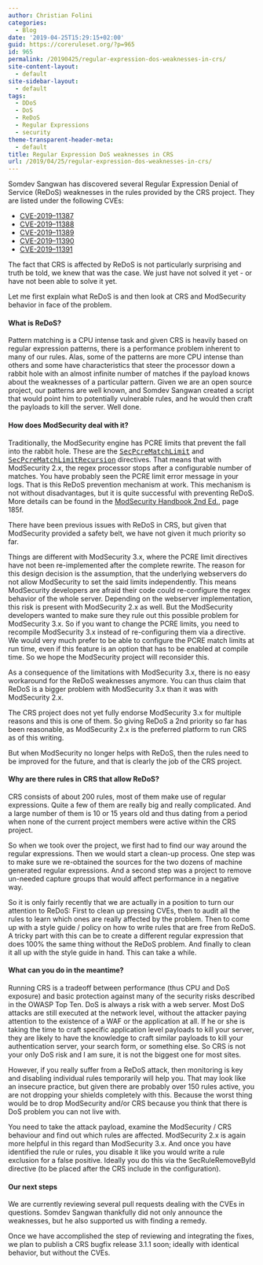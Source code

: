 ```yaml
---
author: Christian Folini
categories:
  - Blog
date: '2019-04-25T15:29:15+02:00'
guid: https://coreruleset.org/?p=965
id: 965
permalink: /20190425/regular-expression-dos-weaknesses-in-crs/
site-content-layout:
  - default
site-sidebar-layout:
  - default
tags:
  - DDoS
  - DoS
  - ReDoS
  - Regular Expressions
  - security
theme-transparent-header-meta:
  - default
title: Regular Expression DoS weaknesses in CRS
url: /2019/04/25/regular-expression-dos-weaknesses-in-crs/
---
```



Somdev Sangwan has discovered several Regular Expression Denial of Service (ReDoS) weaknesses in the rules provided by the CRS project. They are listed under the following CVEs:

- [CVE-2019–11387](https://cve.mitre.org/cgi-bin/cvename.cgi?name=CVE-2019-11387)
- [CVE-2019–11388](https://nvd.nist.gov/vuln/detail/CVE-2019-11388)
- [CVE-2019–11389](https://nvd.nist.gov/vuln/detail/CVE-2019-11389)
- [CVE-2019–11390](https://cve.mitre.org/cgi-bin/cvename.cgi?name=CVE-2019-11390)
- [CVE-2019–11391](https://cve.mitre.org/cgi-bin/cvename.cgi?name=CVE-2019-11391)

The fact that CRS is affected by ReDoS is not particularly surprising and truth be told, we knew that was the case. We just have not solved it yet - or have not been able to solve it yet.

Let me first explain what ReDoS is and then look at CRS and ModSecurity behavior in face of the problem.

#### What is ReDoS?

Pattern matching is a CPU intense task and given CRS is heavily based on regular expression patterns, there is a performance problem inherent to many of our rules. Alas, some of the patterns are more CPU intense than others and some have characteristics that steer the processor down a rabbit hole with an almost infinite number of matches if the payload knows about the weaknesses of a particular pattern. Given we are an open source project, our patterns are well known, and Somdev Sangwan created a script that would point him to potentially vulnerable rules, and he would then craft the payloads to kill the server. Well done.

#### How does ModSecurity deal with it?

Traditionally, the ModSecurity engine has PCRE limits that prevent the fall into the rabbit hole. These are the [<tt>SecPcreMatchLimit</tt>](https://github.com/SpiderLabs/ModSecurity/wiki/Reference-Manual-(v2.x)#SecPcreMatchLimit) and [<tt>SecPcreMatchLimitRecursion</tt>](https://github.com/SpiderLabs/ModSecurity/wiki/Reference-Manual-(v2.x)#secpcrematchlimitrecursion) directives. That means that with ModSecurity 2.x, the regex processor stops after a configurable number of matches. You have probably seen the PCRE limit error message in your logs. That is this ReDoS prevention mechanism at work. This mechanism is not without disadvantages, but it is quite successful with preventing ReDoS. More details can be found in the [ModSecurity Handbook 2nd Ed.](https://www.feistyduck.com/books/modsecurity-handbook/), page 185f.

There have been previous issues with ReDoS in CRS, but given that ModSecurity provided a safety belt, we have not given it much priority so far.

Things are different with ModSecurity 3.x, where the PCRE limit directives have not been re-implemented after the complete rewrite. The reason for this design decision is the assumption, that the underlying webservers do not allow ModSecurity to set the said limits independently. This means ModSecurity developers are afraid their code could re-configure the regex behavior of the whole server. Depending on the webserver implementation, this risk is present with ModSecurity 2.x as well. But the ModSecurity developers wanted to make sure they rule out this possible problem for ModSecurity 3.x. So if you want to change the PCRE limits, you need to recompile ModSecurity 3.x instead of re-configuring them via a directive. We would very much prefer to be able to configure the PCRE match limits at run time, even if this feature is an option that has to be enabled at compile time. So we hope the ModSecurity project will reconsider this.

As a consequence of the limitations with ModSecurity 3.x, there is no easy workaround for the ReDoS weaknesses anymore. You can thus claim that ReDoS is a bigger problem with ModSecurity 3.x than it was with ModSecurity 2.x.

The CRS project does not yet fully endorse ModSecurity 3.x for multiple reasons and this is one of them. So giving ReDoS a 2nd priority so far has been reasonable, as ModSecurity 2.x is the preferred platform to run CRS as of this writing.

But when ModSecurity no longer helps with ReDoS, then the rules need to be improved for the future, and that is clearly the job of the CRS project.

#### Why are there rules in CRS that allow ReDoS?

CRS consists of about 200 rules, most of them make use of regular expressions. Quite a few of them are really big and really complicated. And a large number of them is 10 or 15 years old and thus dating from a period when none of the current project members were active within the CRS project.

So when we took over the project, we first had to find our way around the regular expressions. Then we would start a clean-up process. One step was to make sure we re-obtained the sources for the two dozens of machine generated regular expressions. And a second step was a project to remove un-needed capture groups that would affect performance in a negative way.

So it is only fairly recently that we are actually in a position to turn our attention to ReDoS: First to clean up pressing CVEs, then to audit all the rules to learn which ones are really affected by the problem. Then to come up with a style guide / policy on how to write rules that are free from ReDoS. A tricky part with this can be to create a different regular expression that does 100% the same thing without the ReDoS problem. And finally to clean it all up with the style guide in hand. This can take a while.

#### What can you do in the meantime?

Running CRS is a tradeoff between performance (thus CPU and DoS exposure) and basic protection against many of the security risks described in the OWASP Top Ten. DoS is always a risk with a web server. Most DoS attacks are still executed at the network level, without the attacker paying attention to the existence of a WAF or the application at all. If he or she is taking the time to craft specific application level payloads to kill your server, they are likely to have the knowledge to craft similar payloads to kill your authentication server, your search form, or something else. So CRS is not your only DoS risk and I am sure, it is not the biggest one for most sites.

However, if you really suffer from a ReDoS attack, then monitoring is key and disabling individual rules temporarily will help you. That may look like an insecure practice, but given there are probably over 150 rules active, you are not dropping your shields completely with this. Because the worst thing would be to drop ModSecurity and/or CRS because you think that there is DoS problem you can not live with.

You need to take the attack payload, examine the ModSecurity / CRS behaviour and find out which rules are affected. ModSecurity 2.x is again more helpful in this regard than ModSecurity 3.x. And once you have identified the rule or rules, you disable it like you would write a rule exclusion for a false positive. Ideally you do this via the SecRuleRemoveById directive (to be placed after the CRS include in the configuration).

#### Our next steps

We are currently reviewing several pull requests dealing with the CVEs in questions. Somdev Sangwan thankfully did not only announce the weaknesses, but he also supported us with finding a remedy.

Once we have accomplished the step of reviewing and integrating the fixes, we plan to publish a CRS bugfix release 3.1.1 soon; ideally with identical behavior, but without the CVEs.